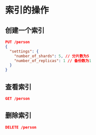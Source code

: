 # 索引的操作

## 创建一个索引

```json
PUT /person
{
  "settings": {
    "number_of_shards": 5, // 分片数为5
    "number_of_replicas": 1 // 备份数为1
  }
}
```

## 查看索引

```json
GET /person
```

## 删除索引

```json
DELETE /person
```